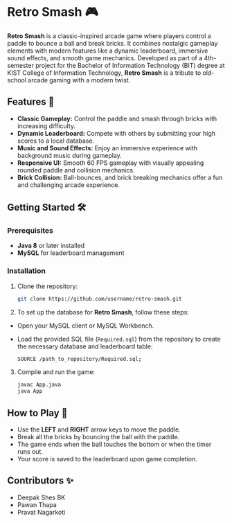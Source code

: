 # Retro Smash 🎮

**Retro Smash** is a classic-inspired arcade game where players control a paddle to bounce a ball and break bricks. It combines nostalgic gameplay elements with modern features like a dynamic leaderboard, immersive sound effects, and smooth game mechanics. Developed as part of a 4th-semester project for the Bachelor of Information Technology (BIT) degree at KIST College of Information Technology, **Retro Smash** is a tribute to old-school arcade gaming with a modern twist.

## Features 🌟
- **Classic Gameplay:** Control the paddle and smash through bricks with increasing difficulty.
- **Dynamic Leaderboard:** Compete with others by submitting your high scores to a local database.
- **Music and Sound Effects:** Enjoy an immersive experience with background music during gameplay.
- **Responsive UI:** Smooth 60 FPS gameplay with visually appealing rounded paddle and collision mechanics.
- **Brick Collision:** Ball-bounces, and brick breaking mechanics offer a fun and challenging arcade experience.

  
## Getting Started 🛠️
### Prerequisites
- **Java 8** or later installed
- **MySQL** for leaderboard management

### Installation
1. Clone the repository:
   
   ```bash
   git clone https://github.com/username/retro-smash.git

3. To set up the database for **Retro Smash**, follow these steps:

- Open your MySQL client or MySQL Workbench.
- Load the provided SQL file (`Required.sql`) from the repository to create the necessary database and leaderboard table:
  
   ```bash
   SOURCE /path_to_repository/Required.sql;
   
3. Compile and run the game:
   
   ```bash
   javac App.java
   java App
## How to Play 🎯

- Use the **LEFT** and **RIGHT** arrow keys to move the paddle.
- Break all the bricks by bouncing the ball with the paddle.
- The game ends when the ball touches the bottom or when the timer runs out.
- Your score is saved to the leaderboard upon game completion.

## Contributors ✨

- Deepak Shes BK
- Pawan Thapa
- Pravat Nagarkoti
